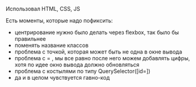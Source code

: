 Использовал HTML, CSS, JS

Есть моменты, которые надо пофиксить:
- центрирование нужно было делать через flexbox, так было бы правильнее
- поменять название классов 
- проблема с точкой, которая может быть не одна в окне вывода
- проблема с = , мы все равно после него можем добавлять цифры, хотя по идее окно вывода должно обновляться
- проблема с костылями по типу QuerySelector([id=])
- да и в целом чувствуется гавно-код
